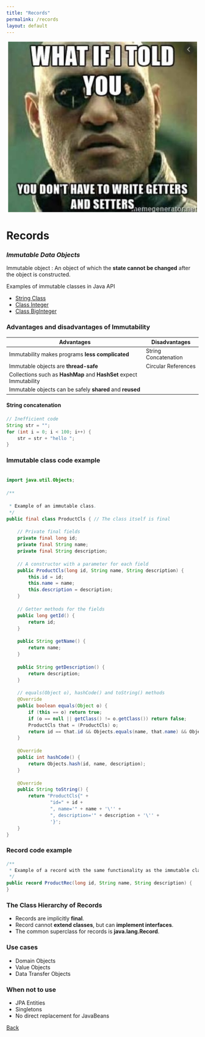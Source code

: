 ```yaml
---
title: "Records"
permalink: /records 
layout: default
---
```

![Morfeo](images/records.png)

# Records

### *Immutable Data Objects*

Immutable object
: An object of which the **state cannot be changed** after the object is constructed.

Examples of immutable classes in Java API

- [String Class](https://docs.oracle.com/en/java/javase/17/docs/api/java.base/java/lang/String.html)
- [Class Integer](https://docs.oracle.com/en/java/javase/17/docs/api/java.base/java/lang/Integer.html)
- [Class BigInteger](https://docs.oracle.com/en/java/javase/17/docs/api/java.base/java/math/BigInteger.html)

### Advantages and disadvantages of Immutability

| Advantages                                                          | Disadvantages        |
|---------------------------------------------------------------------|----------------------|
| Immutability makes programs **less complicated**                    | String Concatenation |
| Immutable objects are **thread-safe**                               | Circular References  |
| Collections such as **HashMap** and **HashSet** expect Immutability |                      |
| Immutable objects can be safely **shared** and **reused**           |                      |

#### String concatenation

```java
// Inefficient code
String str = "";
for (int i = 0; i < 100; i++) {
    str = str + "hello ";
}
```

### Immutable class code example

```java

import java.util.Objects;

/**

 * Example of an immutable class.
 */
public final class ProductCls { // The class itself is final

    // Private final fields
    private final long id;
    private final String name;
    private final String description;

    // A constructor with a parameter for each field
    public ProductCls(long id, String name, String description) {
        this.id = id;
        this.name = name;
        this.description = description;
    }

    // Getter methods for the fields
    public long getId() {
        return id;
    }

    public String getName() {
        return name;
    }

    public String getDescription() {
        return description;
    }

    // equals(Object o), hashCode() and toString() methods
    @Override
    public boolean equals(Object o) {
        if (this == o) return true;
        if (o == null || getClass() != o.getClass()) return false;
        ProductCls that = (ProductCls) o;
        return id == that.id && Objects.equals(name, that.name) && Objects.equals(description, that.description);
    }

    @Override
    public int hashCode() {
        return Objects.hash(id, name, description);
    }

    @Override
    public String toString() {
        return "ProductCls{" +
                "id=" + id +
                ", name='" + name + '\'' +
                ", description='" + description + '\'' +
                '}';
    }
}

```
### Record code example

```java
/**
 * Example of a record with the same functionality as the immutable class {@link ProductCls}
 */
public record ProductRec(long id, String name, String description) {
}
```

### The Class Hierarchy of Records

- Records are implicitly **final**.
- Record cannot **extend classes**, but can **implement interfaces**.
- The common superclass for records is **java.lang.Record**.

### Use cases

- Domain Objects
- Value Objects
- Data Transfer Objects

### When not to use

- JPA Entities
- Singletons
- No direct replacement for JavaBeans


[Back](./../index.md)